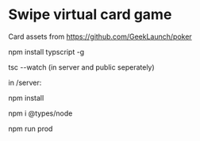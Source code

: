 # Swipe virtual card game

Card assets from https://github.com/GeekLaunch/poker

npm install typscript -g

tsc --watch (in server and public seperately)

in /server:

npm install

npm i @types/node

npm run prod
